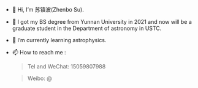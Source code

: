 - 👋 Hi, I’m 苏镇波(Zhenbo Su).
- 👀 I got my BS degree from Yunnan University in 2021 and now will be a graduate student in the Department of astronomy in USTC.
- 🌱 I’m currently learning astrophysics.
- 📫 How to reach me : 
    >Tel and WeChat: 15059807988 
    
    >Weibo: @

<!---
wssuzb/wssuzb is a ✨ special ✨ repository because its `README.md` (this file) appears on your GitHub profile.
You can click the Preview link to take a look at your changes.
--->
